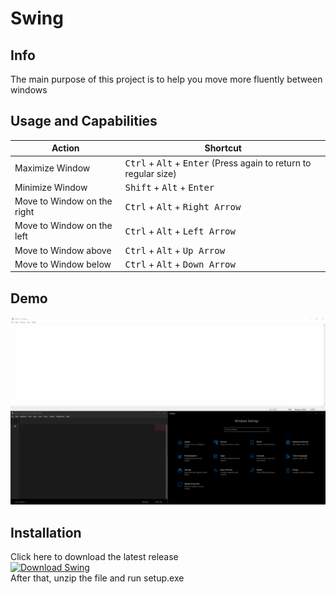 # Swing

## Info
The main purpose of this project is to help you move more fluently between windows

## Usage and Capabilities
|Action                     |Shortcut                                                                                       |
|---------------------------|-----------------------------------------------------------------------------------------------|
|Maximize Window            |<kbd>Ctrl</kbd> + <kbd>Alt</kbd> + <kbd>Enter</kbd> (Press again to return to regular size)    |
|Minimize Window            |<kbd>Shift</kbd> + <kbd>Alt</kbd> + <kbd>Enter</kbd>                                           |
|Move to Window on the right|<kbd>Ctrl</kbd> + <kbd>Alt</kbd> + <kbd>Right Arrow</kbd>                                      |
|Move to Window on the left |<kbd>Ctrl</kbd> + <kbd>Alt</kbd> + <kbd>Left Arrow</kbd>                                       |
|Move to Window above       |<kbd>Ctrl</kbd> + <kbd>Alt</kbd> + <kbd>Up Arrow</kbd>                                         |
|Move to Window below       |<kbd>Ctrl</kbd> + <kbd>Alt</kbd> + <kbd>Down Arrow</kbd>                                       |

## Demo
![](WWST.gif)

## Installation
Click here to download the latest release  
[![Download Swing](https://img.shields.io/badge/download-Swing.zip-blue?style=for-the-badge)](https://github.com/Gil-Tayar/Swing/releases/latest/download/Swing.zip)  
After that, unzip the file and run setup.exe